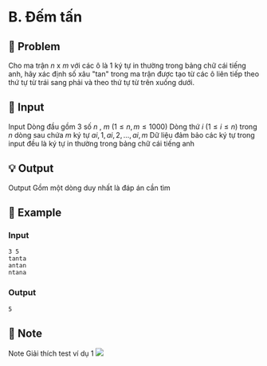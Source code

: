 # B. Đếm tấn

## 📖 Problem

Cho ma trận
$n$
x
$m$
với các ô là 1 ký tự in thường trong bảng chữ cái tiếng anh, hãy xác định số xâu "tan" trong ma trận được tạo từ các ô liên tiếp theo thứ tự từ trái sang phải và theo thứ tự từ trên xuống dưới.


## 🧩 Input

Input
Dòng đầu gồm
$3$
số
$n$
,
$m$
$(1 ≤n,m≤ 1000)$
Dòng thứ
$i$
$(1 ≤i≤n)$
trong
$n$
dòng sau chứa
$m$
ký tự
$ai, 1,ai, 2, ...,ai,m$
Dữ liệu đảm bảo các ký tự trong input đều là ký tự in thường trong bảng chữ cái tiếng anh


## 💡 Output

Output
Gồm một dòng duy nhất là đáp án cần tìm


## 🧠 Example

### Input

```text
3 5
tanta
antan
ntana
```

### Output

```text
5
```



## 📝 Note

Note
Giải thích test ví dụ
$1$
![](https://espresso.codeforces.com/2529ddbdca9ba3d6c74e24a152cdcfa3693a0cce.png)

